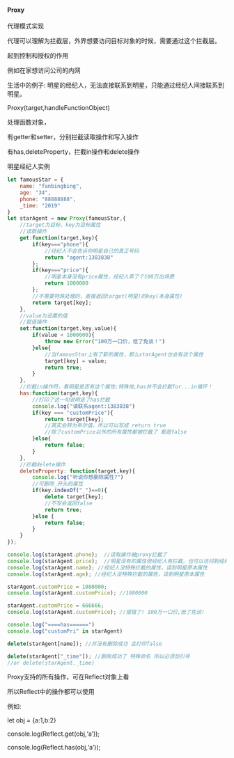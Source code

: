 #### Proxy

代理模式实现



代理可以理解为拦截层，外界想要访问目标对象的时候，需要通过这个拦截层。

起到控制和授权的作用



例如在家想访问公司的内网



生活中的例子: 明星的经纪人，无法直接联系到明星，只能通过经纪人间接联系到明星。



Proxy(target,handleFunctionObject)

处理函数对象，

有getter和setter，分别拦截读取操作和写入操作

有has,deleteProperty，拦截in操作和delete操作



明星经纪人实例

```javascript
let famousStar = {
	name: "fanbingbing",
    age: "34",
    phone: "88888888",
    _time: "2019"
}
let starAgent = new Proxy(famousStar,{
    //target为目标，key为目标属性
    //读取操作
    get:function(target,key){
        if(key==="phone"){
            //经纪人不会告诉你明星自己的真正号码
            return "agent:1383838"
        };
        if(key==="price"){
            //明星本身没有price属性，经纪人弄了个100万出场费
            return 1000000
        };
        //不需要特殊处理的，直接返回target(明星)的key(本身属性)
        return target[key];
    },
    //value为设置的值
    //赋值操作
    set:function(target,key,value){
        if(value < 1000000){
            throw new Error("100万一口价，低了免谈！")
        }else{
            //当famousStar上有了新的属性，那么starAgent也会有这个属性
            target[key] = value;
            return true;
        }
    },
    //拦截in操作符，看明星是否有这个属性;特殊地,has并不会拦截for...in循环！
    has:function(target,key){
        //打印了这一句说明走了has拦截
        console.log("请联系agent:1383838")
        if(key === "customPrice"){
            return target[key];
            //其实会转为布尔值，所以可以写成 return true
            //除了customPrice以外的所有属性都被拦截了 都是false
        }else{
            return false;
        }
    },
    //拦截delete操作
    deleteProperty: function(target,key){
        console.log("听说你想删除属性?")
        //可删除_开头的属性
        if(key.indexOf("_")==0){
            delete target[key];
            //不写会返回false
            return true;
        }else {
            return false;
        }
    }
});

console.log(starAgent.phone);  //读取操作被proxy拦截了
console.log(starAgent.price);  //明星没有的属性但经纪人有拦截，也可以访问到经纪人提供的
console.log(starAgent.name); //经纪人没特殊拦截的属性，读到明星原本属性
console.log(starAgent.age); //经纪人没特殊拦截的属性，读到明星原本属性

starAgent.customPrice = 1080000;
console.log(starAgent.customPrice); //1080000

starAgent.customPrice = 666666;
console.log(starAgent.customPrice); //报错了! 100万一口价,低了免谈!

console.log("====has======")
console.log("customPri" in starAgent)

delete(starAgent[name]); //并没有删除成功 会打印false

delete(starAgent["_time"]); //删除成功了 特殊命名 所以必须加引号
//or delete(starAgent._time)

```



Proxy支持的所有操作，可在Reflect对象上看

所以Reflect中的操作都可以使用

例如:

let obj = {a:1,b:2}

console.log(Reflect.get(obj,‘a’));

console.log(Reflect.has(obj,‘a’));